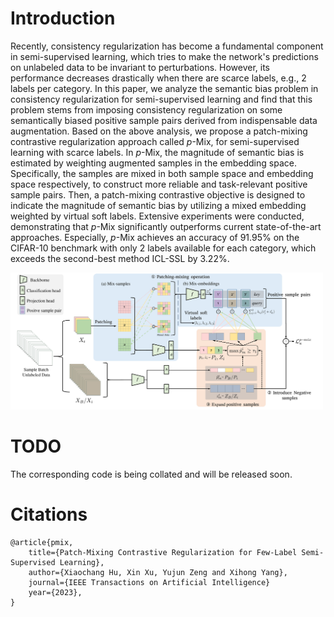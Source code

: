 # Introduction

Recently, consistency regularization has become a fundamental component in semi-supervised learning, which tries to make the network's predictions on unlabeled data to be invariant to perturbations. However, its performance decreases drastically when there are scarce labels, e.g., $2$ labels per category. In this paper, we analyze the semantic bias problem in consistency regularization for semi-supervised learning and find that this problem stems from imposing consistency regularization on some semantically biased positive sample pairs derived from indispensable data augmentation. Based on the above analysis, we propose a patch-mixing contrastive regularization approach called $p$-Mix, for semi-supervised learning with scarce labels. In $p$-Mix, the magnitude of semantic bias is estimated by weighting augmented samples in the embedding space. Specifically, the samples are mixed in both sample space and embedding space respectively, to construct more reliable and task-relevant positive sample pairs. Then, a patch-mixing contrastive objective is designed to indicate the magnitude of semantic bias by utilizing a mixed embedding weighted by virtual soft labels. Extensive experiments were conducted, demonstrating that $p$-Mix significantly outperforms current state-of-the-art approaches. Especially, $p$-Mix achieves an accuracy of $91.95\%$ on the CIFAR-10 benchmark with only $2$ labels available for each category, which exceeds the second-best method ICL-SSL by $3.22\%$. 

<img src="./overall.pdf" alt="p-Mix" width="500px" />

# TODO

The corresponding code is being collated and will be released soon.

# Citations
```
@article{pmix,
    title={Patch-Mixing Contrastive Regularization for Few-Label Semi-Supervised Learning},
    author={Xiaochang Hu, Xin Xu, Yujun Zeng and Xihong Yang},
    journal={IEEE Transactions on Artificial Intelligence}
    year={2023},
}
```
